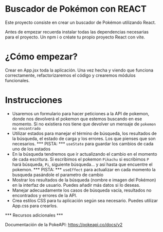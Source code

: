 # Buscador de Pokémon con REACT

Este proyecto consiste en crear un buscador de Pokémon utilizando React. 

Antes de empezar recuerda instalar todas las dependencias necesarias para el proyecto. Un npm i o créate tu propio proyecto React con vite.

# ¿Cómo empezar?
Crear en App.jsx toda la aplicación. Una vez hecha y viendo que funciona correctamente, refactorizaremos el código y crearemos módulos funcionales.

# Instrucciones

- Usaremos un formulario para hacer peticiones a la API de pokemon, donde nos devolverá el pokemon que estemos buscando en ese momento. Si no existiera nos tiene que devolver un mensaje de `pokemon no encontrado`  
- Utilizar estados para manejar el término de búsqueda, los resultados de la búsqueda, el estado de carga y los errores. Los que pienses que son necesarios.
  *** PISTA: *** `useState` para guardar los cambios de cada uno de los estados
- En la búsqueda tendremos que ir actualizando el cambio en el momento de cada escritura. Si escribimos el pokemon `Pikachu` si escribimos `P` hará búsqueda, `Pi`, siguiente búsqueda... y así hasta que encuentre el pokemon.
  *** PISTA: *** `useEffect` para actualizar en cada momento la busqueda pasándole el parametro de cambio 
- Mostrar los resultados de la búsqueda (nombre e imagen del Pokémon) en la interfaz de usuario. Puedes añadir más datos si lo deseas.
- Manejar adecuadamente los casos de búsqueda vacía, resultados no encontrados y errores de la API.
- Crea estilos CSS para tu aplicación según sea necesario. Puedes utilizar App.css para crearlos.

*** Recursos adicionales ***

Documentación de la PokeAPI: https://pokeapi.co/docs/v2

